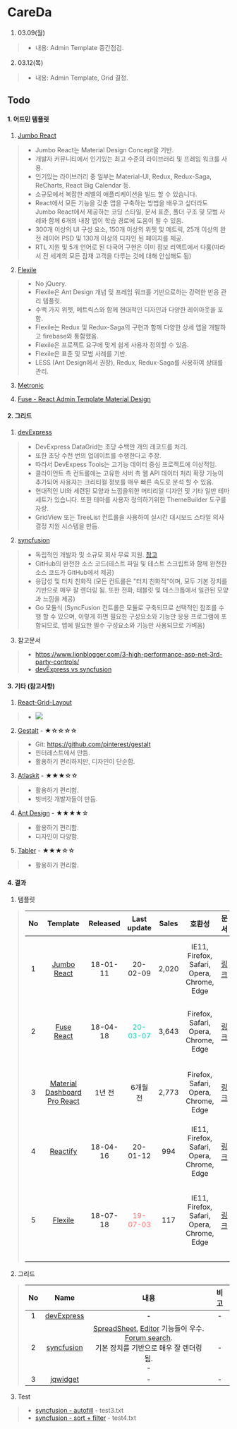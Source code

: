 # CareDa

1. 03.09(월)
> - 내용: Admin Template 중간점검.

2. 03.12(목)
> - 내용: Admin Template, Grid 결정.

## Todo

#### 1. 어드민 템플릿

1. <a href="https://themeforest.net/item/react-material-bootstrap-4-admin-template/20978545">Jumbo React</a>
> - Jumbo React는 Material Design Concept을 기반.
> - 개발자 커뮤니티에서 인기있는 최고 수준의 라이브러리 및 프레임 워크를 사용.
> - 인기있는 라이브러리 중 일부는 Material-UI, Redux, Redux-Saga, ReCharts, React Big Calendar 등.
> - 소규모에서 복잡한 레벨의 애플리케이션을 빌드 할 수 있습니다.
> - React에서 모든 기능을 갖춘 앱을 구축하는 방법을 배우고 싶더라도 Jumbo React에서 제공하는 코딩 스타일, 문서 표준, 폴더 구조 및 모범 사례와 함께 6개의 내장 앱이 학습 경로에 도움이 될 수 있음.
> - 300개 이상의 UI 구성 요소, 150개 이상의 위젯 및 메트릭, 25개 이상의 완전 레이어 PSD 및 130개 이상의 디자인 된 페이지를 제공.
> - RTL 지원 및 5개 언어로 된 다국어 구현은 이미 점보 리액트에서 다룸(따라서 전 세계의 모든 잠재 고객을 다루는 것에 대해 안심해도 됨)

2. <a href="https://themeforest.net/item/flexile-react-redux-admin-template/22277962">Flexile</a>
> - No jQuery.
> - Flexile은 Ant Design 개념 및 프레임 워크를 기반으로하는 강력한 반응 관리 템플릿.
> - 수백 가지 위젯, 메트릭스와 함께 현대적인 디자인과 다양한 레이아웃을 포함.
> - Flexile는 Redux 및 Redux-Saga의 구현과 함께 다양한 상세 앱을 개발하고 firebase와 통함했음.
> - Flexile은 프로젝트 요구에 맞게 쉽게 사용자 정의할 수 있음.
> - Flexile은 표준 및 모범 사례를 기반. 
> - LESS (Ant Design에서 권장), Redux, Redux-Saga를 사용하여 상태를 관리.

3. <a href="https://keenthemes.com/metronic/">Metronic</a>

4. <a href="https://themeforest.net/item/fuse-react-react-redux-material-design-admin-template/21769397?irgwc=1&clickid=WpRxSk1cMxyOTgRwUx0Mo3QwUknXbJydcVssUc0&iradid=275988&irpid=1257954&iradtype=ONLINE_TRACKING_LINK&irmptype=mediapartner&mp_value1=&utm_campaign=af_impact_radius_1257954&utm_medium=affiliate&utm_source=impact_radius">Fuse - React Admin Template Material Design</a>

#### 2. 그리드 
1. <a href="https://js.devexpress.com/Overview/React/">devExpress</a>
> - DevExpress DataGrid는 초당 수백만 개의 레코드를 처리.
> - 또한 초당 수천 번의 업데이트를 수행한다고 주장. 
> - 따라서 DevExpess Tools는 고기능 데이터 중심 프로젝트에 이상적임.
> - 클라이언트 측 컨트롤에는 고유한 서버 측 웹 API 데이터 처리 확장 기능이 추가되어 사용자는 크리티컬 정보를 매우 빠른 속도로 분석 할 수 있음.
> - 현대적인 UI와 세련된 모양과 느낌을위한 머티리얼 디자인 및 기타 일반 테마 세트가 있습니다. 또한 테마를 사용자 정의하기위한 ThemeBuilder 도구를 자랑.
> - GridView 또는 TreeList 컨트롤을 사용하여 실시간 대시보드 스타일 의사 결정 지원 시스템을 만듬.

2. <a href="https://ej2.syncfusion.com/home/react.html#platform">syncfusion</a>
> - 독립적인 개발자 및 소규모 회사 무료 지원. <a href="https://www.syncfusion.com/downloads/communitylicense">참고</a>
> - GitHub의 완전한 소스 코드(테스트 파일 및 테스트 스크립트와 함께 완전한 소스 코드가 GitHub에서 제공)
> - 응답성 및 터치 친화적 (모든 컨트롤은 "터치 친화적"이며, 모두 기본 장치를 기반으로 매우 잘 렌더링 됨. 또한 전화, 태블릿 및 데스크톱에서 일관된 모양과 느낌을 제공)
> - Go 모듈식 (SyncFusion 컨트롤은 모듈로 구축되므로 선택적인 참조를 수행 할 수 있으며, 이렇게 하면 필요한 구성요소와 기능만 응용 프로그램에 포함되므로, 앱에 필요한 필수 구성요소와 기능만 사용되므로 가벼움)

3. 참고문서
> - https://www.lionblogger.com/3-high-performance-asp-net-3rd-party-controls/
> - <a href="https://www.g2.com/compare/devexpress-vs-syncfusion-essential-studio-enterprise-edition">devExpress vs syncfusion</a>

#### 3. 기타 (참고사항)
1. <a href="https://github.com/STRML/react-grid-layout">React-Grid-Layout</a>
> - <img  src="https://camo.githubusercontent.com/8c68a2e6d6e01364247232267a5698ac0d9b63c6/687474703a2f2f692e696d6775722e636f6d2f6f6f314e5436632e676966"/>

2. <a href="https://pinterest.github.io/gestalt/#/Avatar">Gestalt</a> - ★☆☆☆☆
> - Git: https://github.com/pinterest/gestalt
> - 핀터레스트에서 만듬.
> - 활용하기 편리하지만, 디자인이 단순함.

3. <a href="https://atlaskit.atlassian.com/">Atlaskit</a> - ★★★☆☆
> - 활용하기 편리함.
> - 빗버킷 개발자들이 만듬.

4. <a href="https://ant.design/">Ant Design</a> - ★★★★☆
> - 활용하기 편리함.
> - 디자인이 다양함.

5. <a href="http://tabler-react.com/">Tabler</a> - ★★★☆☆
> - 활용하기 편리함.

#### 4. 결과

1. 템플릿
> | No | Template | Released | Last update | Sales | 호환성 | 문서 | 내용 | 기타 |
> | :---: | :---: | :---: | :---: | :---: | :---: | :---: | :---: | :---: |
> | 1 | <a href="https://jumbo-react.g-axon.work/app/dashboard/crm">Jumbo React</a> | 18-01-11 | 20-02-09 | 2,020 | IE11, Firefox, Safari, Opera, Chrome, Edge |  <a href="http://docs.g-axon.work/jumbo-react/">링크</a> | 컴포넌트 문서화가 잘 되어 있어서, 활용하기 좋음 | - |
> | 2 | <a href="http://react-material.fusetheme.com/apps/dashboards/analytics">Fuse React</a> | 18-04-18 | <span style="color: #18ccbb;">20-03-07</a> | 3,643 | Firefox, Safari, Opera, Chrome, Edge | <a href="http://react-material.fusetheme.com/documentation/working-with-fuse-react/project-structure">링크</a> | React Hooks 및 Redux 지원 <a href="http://fusetheme.com/static/assets/react/learning-source.png">Learning source </a>  | - |
> | 3 | <a href="https://demos.creative-tim.com/material-dashboard-pro-react/#/admin/dashboard">Material Dashboard Pro React</a> | 1년 전 | 6개월 전 | 2,773 | Firefox, Safari, Opera, Chrome, Edge | <a href="https://demos.creative-tim.com/material-dashboard-pro-react/#/documentation/tutorial">링크</a> | React Hooks 지원, Style 문서화가 잘 되어있음 | - |
> | 4 | <a href="https://reactify.theironnetwork.org/app/dashboard/ecommerce">Reactify</a> | 18-04-16 | 20-01-12 | 994 | 	IE11, Firefox, Safari, Opera, Chrome, Edge | <a href="https://docs.theironnetwork.org/reactify/app-bar/">링크</a> | 문서 참고하기 불편 | - |
> | 5 | <a href="http://preview.themeforest.net/item/flexile-react-redux-admin-template/full_screen_preview/22277962?_ga=2.263918284.1739860313.1583806664-580874507.1583225587">Flexile</a> | 18-07-18 | <span style="color: #ff6d6d">19-07-03</a> | 117 | IE11, Firefox, Safari, Opera, Chrome, Edge | <a href="http://docs.g-axon.work/flexile/">링크</a> | <a href="https://ant.design/docs/react/introduce">Ant Design</a>의 UI를 사용하므로, Ant Design 문서를 참고 해야함 | - |


2. 그리드
> | No | Name | 내용 | 비고 |
> | :--: | :-------: | :----: | :---: |
> | 1 | <a href="https://js.devexpress.com/Demos/WidgetsGallery/Demo/DataGrid/Overview/React/Light/">devExpress</a> | - | - |
> | 2 | <a href="https://ej2.syncfusion.com/home/react.html">syncfusion</a> | <a href="https://ej2.syncfusion.com/react/demos/#/material/spreadsheet/default">SpreadSheet</a>, <a href="https://ej2.syncfusion.com/react/demos/#/material/document-editor/default">Editor</a> 기능들이 우수.<br/> <a href="https://www.syncfusion.com/forums/search?searchword=react%20table">Forum search</a>. <br/>기본 장치를 기반으로 매우 잘 렌더링 됨.<br/> - | - |
> | 3 | <a href="https://www.jqwidgets.com/react/">jqwidget</a> | - | - |

3. Test
> - <a href="https://stackblitz.com/edit/react-ed7gnm?file=index.js ">syncfusion - autofill</a> - test3.txt
> - <a href="https://ej2.syncfusion.com/react/demos/#/material/grid/filter-menu">syncfusion - sort + filter</a> - test4.txt